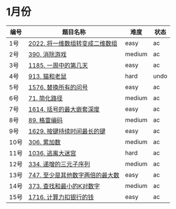# 1月份

**编号**|**题目名称**|**难度**|**状态**
--------|------------|--------|--------
1号|[2022. 将一维数组转变成二维数组](./第1题%202022.%20将一维数组转变成二维数组)|easy|ac
2号|[390. 消除游戏](./第2题%20390.%20消除游戏)|medium|ac
3号|[1185. 一周中的第几天](./第3题%201185.%20一周中的第几天)|easy|ac
4号|[913. 猫和老鼠](./第4题%20913.%20猫和老鼠)|hard|undo
5号|[1576. 替换所有的问号](./第5题%201576.%20替换所有的问号)|easy|ac
6号|[71. 简化路径](./第6题%2071.%20简化路径)|medium|ac
7号|[1614. 括号的最大嵌套深度](./第7题%201614.%20括号的最大嵌套深度)|easy|ac
8号|[89. 格雷编码](./第8题%2089.%20格雷编码)|medium|ac
9号|[1629. 按键持续时间最长的键](./第9题%201629.%20按键持续时间最长的键)|easy|ac
10号|[306. 累加数](./第10题%20306.%20累加数)|medium|ac
11号|[1036. 逃离大迷宫](./第11题%201036.%20逃离大迷宫)|hard|ac
12号|[334. 递增的三元子序列](./第12题%20334.%20递增的三元子序列)|medium|ac
13号|[747. 至少是其他数字两倍的最大数](./第13题%20747.%20至少是其他数字两倍的最大数)|easy|ac
14号|[373. 查找和最小的K对数字](./第14题%20373.%20查找和最小的K对数字)|medium|ac
15号|[1716. 计算力扣银行的钱](./第15题%201716.%20计算力扣银行的钱数)|easy|ac
